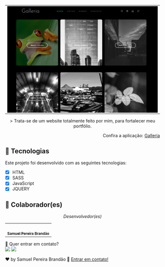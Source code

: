 #
<table align="center">
    <tr>
        <td>
            <img src="./img/home.png" width="500px" alt="imagagem-do-site" align="center">
        </td>
    </tr>

</table>


<p align="center"> > Trata-se de um website totalmente feito por mim, para fortalecer meu portfólio.</p>

 <p align="right">Confira a aplicação: <a href="https://a-galleria.vercel.app/index.html" target="_blank"> Galleria <a/></p>


## 🚀 Tecnologias
Este projeto foi desenvolvido com as seguintes tecnologias:
    
- [x] HTML
- [x] SASS
- [x] JavaScript
- [x] JQUERY

## 🤝 Colaborador(es)
<em > <p align="center">Desenvolvedor(es)</p> </em>

<table align="center">
  <tr align="center">
    <td align="center">
      <a href="#">
        <img src="https://avatars.githubusercontent.com/u/89025317?s=400&u=5101aea74c08cb71402f11ed03a1ab666f208120&v=4" width="100px;" alt=""/><br>
        <sub>
          <b>Samuel Pereira Brandão</b>
        </sub>
      </a>
    </td>
    
</table>
    
  
💬 Quer entrar em contato?
  <br>
  <a href="https://api.whatsapp.com/send/?phone=%2B5511981175506&text&app_absent=0" target="_blank"><img src="https://img.shields.io/badge/WhatsApp-25D366?style=for-the-badge&logo=whatsapp&logoColor=white" target="_blank"></a>
  <a href = "mailto:samuelpbrandao58@gmail.com"><img src="https://img.shields.io/badge/-Gmail-%23333?style=for-the-badge&logo=gmail&logoColor=white" target="_blank"></a>


♥ by Samuel Pereira Brandão :wave: <a href="https://github.com/SamuelPereiraBrandao">Entrar em contato!</a>
